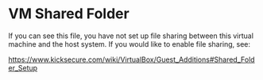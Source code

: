 # VM Shared Folder

If you can see this file, you have not set up file sharing between this
virtual machine and the host system. If you would like to enable file sharing,
see:

https://www.kicksecure.com/wiki/VirtualBox/Guest_Additions#Shared_Folder_Setup
